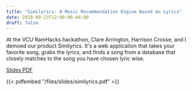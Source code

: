 ```yaml
---
title: "Similyrics: A Music Recommendation Engine Based on Lyrics"
date: 2018-09-23T12:00:00-04:00
draft: false
---
```

At the VCU RamHacks hackathon, Clare Arrington, Harrison Crosse, and I demoed our product Similyrics. It's a web application that takes your favorite song, grabs the lyrics, and finds a song from a database that closely matches to the song you have chosen lyric wise.

[Slides PDF](/files/slides/similyrics.pdf)

{{< pdfembed "/files/slides/similyrics.pdf" >}}
